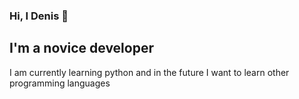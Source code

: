 ### Hi, I Denis 👋
## I'm a novice developer

I am currently learning python 
and in the future I want to learn other programming languages

